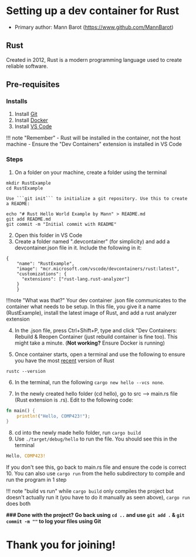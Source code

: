 # Setting up a dev container for Rust

* Primary author: Mann Barot (https://www.github.com/MannBarot)

## Rust

Created in 2012, Rust is a modern programming language used to create reliable software.

## Pre-requisites
### Installs

1. Install [Git](https://git-scm.com/downloads)
2. Install [Docker](https://www.docker.com/get-started/)
3. Install [VS Code](https://code.visualstudio.com/download)

!!! note "Remember"
    - Rust will be installed in the container, not the host machine
    - Ensure the "Dev Containers" extension is installed in VS Code



### Steps
1. On a folder on your machine, create a folder using the terminal
```
mkdir RustExample
cd RustExample
```

    Use ```git init``` to initialize a git repository. Use this to create a README:
```
echo "# Rust Hello World Example by Mann" > README.md
git add README.md
git commit -m "Initial commit with README"
```

2. Open this folder in VS Code
3. Create a folder named ".devcontainer" (for simplicity) and add a devcontainer.json file in it. Include the following in it:
```
{
    "name": "RustExample",
    "image": "mcr.microsoft.com/vscode/devcontainers/rust:latest",
    "customizations": {
      "extensions": ["rust-lang.rust-analyzer"]
    }
    }
```
!!!note "What was that?"
    Your dev container .json file communicates to the container what needs to be setup. In this file, you give it a name (RustExample), install the latest image of Rust, and add a rust analyzer extension

4. In the .json file, press Ctrl+Shift+P, type and click "Dev Containers: Rebuild & Reopen Container (just rebuild container is fine too). This might take a minute. (**Not working?** Ensure Docker is running)

5. Once container starts, open a terminal and use the following to ensure you have the most [recent](https://releases.rs/) version of Rust
```
rustc --version
```
6. In the terminal, run the following ```cargo new hello --vcs none```.

7. In the newly created hello folder (cd hello), go to src --> main.rs file (Rust extension is .rs). Edit to the following code:
```Rust
fn main() {
    println!("Hello, COMP423!");
}
```

8. cd into the newly made hello folder, run ```cargo build```
9. Use ```./target/debug/hello``` to run the file. You should see this in the terminal
```Rust
Hello, COMP423!
```
If you don't see this, go back to main.rs file and ensure the code is correct
10. You can also use ```cargo run``` from the hello subdirectory to compile and run the program in 1 step  

!!! note "build vs run"
while ```cargo build``` only compiles the project but doesn't actually run it (you have to do it manually as seen above), ```cargo run``` does both

**### Done with the project? Go back using ```cd ..``` and use ```git add .``` & ```git commit -m ""``` to log your files using Git**

# Thank you for joining!